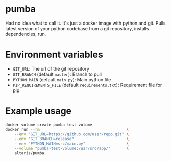 pumba
=====

Had no idea what to call it. It's just a docker image with python and git.
Pulls latest version of your python codebase from a git repository, installs
dependencies, run.

# Environment variables

* `GIT_URL`: The url of the git repository
* `GIT_BRANCH` (default `master`): Branch to pull
* `PYTHON_MAIN` (default `main.py`): Main python file
* `PIP_REQUIREMENTS_FILE` (default `requirements.txt`): Requirement file for
  pip

# Example usage

```sh
docker volume create pumba-test-volume
docker run --rm										 \
	--env "GIT_URL=https://github.com/user/repo.git" \
	--env "GIT_BRANCH=release"						 \
	--env "PYTHON_MAIN=src/main.py"					 \
	--volume "pumba-test-volume:/usr/src/app/"		 \
	altaris/pumba
```
